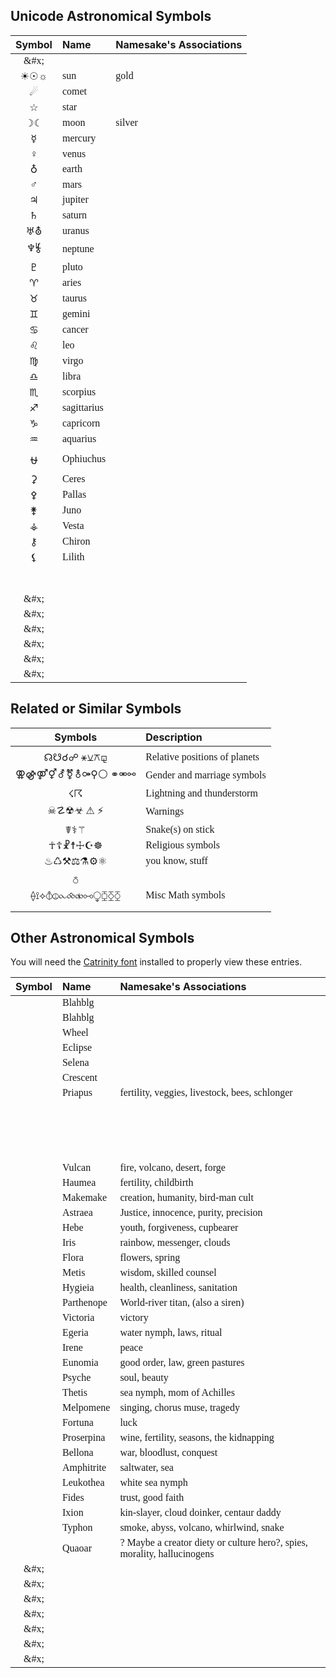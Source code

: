 

<style>
td {font-family: Catrinity;}
</style>

## Unicode Astronomical Symbols

|Symbol|Name|Namesake's Associations|
|:-:|:--|:--|
| &#x; |  |  |
| ☀☉☼ | sun | gold |
| ☄ | comet |  |
| ☆ | star |  |
| ☽☾ | moon | silver |
| ☿ | mercury |  |
| ♀ | venus |  |
| ♁ | earth |  |
| ♂ | mars |  |
| ♃ | jupiter |  |
| ♄ | saturn |  |
| ♅⛢ | uranus |  |
| ♆⯉ | neptune |  |
| ♇ | pluto |  |
| ♈ | aries |  |
| ♉ | taurus |  |
| ♊ | gemini |  |
| ♋ | cancer |  |
| ♌ | leo |  |
| ♍ | virgo |  |
| ♎ | libra |  |
| ♏ | scorpius |  |
| ♐ | sagittarius |  |
| ♑ | capricorn |  |
| ♒ | aquarius |  |
| ⛎ | Ophiuchus |  |
| ⚳ | Ceres |  |
| ⚴ | Pallas |  |
| ⚵ | Juno |  |
| ⚶ | Vesta |  |
| ⚷ | Chiron |  |
| ⚸ | Lilith |  |
|  |  |  |
|  |  |  |
|  |  |  |
|  |  |  |
|  |  |  |
|  |  |  |
|  |  |  |
| &#x; |  |  |
| &#x; |  |  |
| &#x; |  |  |
| &#x; |  |  |
| &#x; |  |  |
| &#x; |  |  |

## Related or Similar Symbols

|Symbols|Description|
|:-:|:--|
|  |  |
| ☊☋☌☍ ⚹⚺⚻⚼ | Relative positions of planets |
| ⚢⚣⚤⚥⚦⚧⚨⚩⚲⚪ ⚭⚮⚯ | Gender and marriage symbols |
| ☇☈ | Lightning and thunderstorm |
| ☠☡☢☣ &#x26a0; &#x26a1; | Warnings |
| ☤⚕⚚ | Snake(s) on stick |
| ☥☦☧☨☩☪☸ | Religious symbols |
| ♨♺⚒⚖⚗⚙⚛ | you know, stuff |
|  |  |
| ⛣ |  |
| ⟠⟟⟡⦽⦹⧜⧝⧞⧟⧬⧮⧰⧲ | Misc Math symbols |
|  |  |
|  |  |


## Other Astronomical Symbols

You will need the [Catrinity font](http://catrinity-font.de/) installed to properly view these entries.

|Symbol|Name|Namesake's Associations|
|:-:|:--|:--|
| &#xF5BB; | Blahblg|  |
| &#xF89A; | Blahblg|  |
| &#xF5D0; | Wheel |  |
| &#xF5D1; | Eclipse |  |
| &#xF5D2; | Selena |  |
| &#xF5D3; | Crescent |  |
| &#xF5D4; | Priapus | fertility, veggies, livestock, bees, schlonger |
| &#xF5D5; |  |  |
| &#xF5D6; |  |  |
| &#xF5D7; |  |  |
| &#xF5D8; |  |  |
| &#xF5D9; | Vulcan | fire, volcano, desert, forge |
| &#xF5DA; | Haumea | fertility, childbirth |
| &#xF5DB; | Makemake | creation, humanity, bird-man cult |
| &#xF5DC; | Astraea | Justice, innocence, purity, precision |
| &#xF5DD; | Hebe | youth, forgiveness, cupbearer |
| &#xF5DE; | Iris | rainbow, messenger, clouds |
| &#xF5DF; | Flora | flowers, spring |
| &#xF5E0; | Metis | wisdom, skilled counsel |
| &#xF5E1; | Hygieia | health, cleanliness, sanitation |
| &#xF5E2; | Parthenope | World-river titan, (also a siren) |
| &#xF5E3; | Victoria | victory |
| &#xF5E4; | Egeria | water nymph, laws, ritual |
| &#xF5E5; | Irene | peace |
| &#xF5E6; | Eunomia | good order, law, green pastures |
| &#xF5E7; | Psyche | soul, beauty |
| &#xF5E8; | Thetis | sea nymph, mom of Achilles |
| &#xF5E9; | Melpomene | singing, chorus muse, tragedy |
| &#xF5EA; | Fortuna | luck |
| &#xF5EB; | Proserpina | wine, fertility, seasons, the kidnapping |
| &#xF5EC; | Bellona | war, bloodlust, conquest |
| &#xF5ED; | Amphitrite | saltwater, sea |
| &#xF5EE; | Leukothea | white sea nymph |
| &#xF5EF; | Fides | trust, good faith |
| &#xF5F1; | Ixion | kin-slayer, cloud doinker, centaur daddy |
| &#xF5F2; | Typhon | smoke, abyss, volcano, whirlwind, snake |
| &#xF5F3; | Quaoar | ? Maybe a creator diety or culture hero?, spies, morality, hallucinogens |
| &#x; |  |  |
| &#x; |  |  |
| &#x; |  |  |
| &#x; |  |  |
| &#x; |  |  |
| &#x; |  |  |
| &#x; |  |  |
